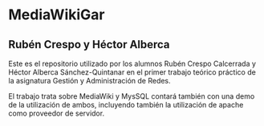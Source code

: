 # MediaWikiGar

## Rubén Crespo y Héctor Alberca 

Este es el repositorio utilizado por los alumnos Rubén Crespo Calcerrada y Héctor Alberca Sánchez-Quintanar 
en el primer trabajo teórico práctico de la asignatura Gestión y Administración de Redes. 

El trabajo trata sobre MediaWiki y MysSQL contará también con una demo de la utilización de ambos, incluyendo también la utilización 
de apache como proveedor de servidor. 
